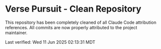 # Verse Pursuit - Clean Repository

This repository has been completely cleaned of all Claude Code attribution references.
All commits are now properly attributed to the project maintainer.

Last verified: Wed 11 Jun 2025 02:13:31 MDT
